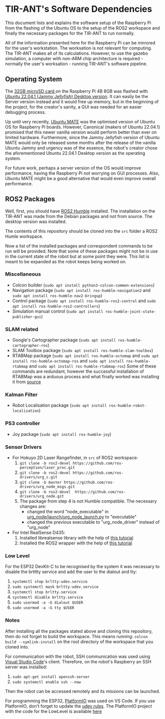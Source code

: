 # TIR-ANT's Software Dependencies
This document lists and explains the software setup of the Raspberry Pi from the flashing of the Ubuntu OS to the setup of the ROS2 workspace and finally the necessary packages for the TIR-ANT to run normally.

All of the information presented here for the Raspberry Pi can be mirrored for the user's workstation. The worksation is not relevant for computing. The TIR-ANT makes all of its calculations. However, to use the gazebo simulation, a computer with non-ARM chip architecture is required - normally the user's worksation - running TIR-ANT's software pipeline.

## Operating System
The [32GB microSD card ](https://www.amazon.es/-/pt/dp/B07RMXNLF4/ref%3Dsr_1_1?ascsubtag%3Dtomshardware-row-9175353303813734000-20%26geniuslink%3Dtrue%26keywords%3Dsilicon%2Bpower%2B32gb%2B3d%2Bnand%2Bhigh%2Bspeed%2Bmicrosd%2Bcard%2Bwith%2Badapter%26qid%3D1668184829%26qu%3DeyJxc2MiOiIxLjcyIiwicXNhIjoiMC45OSIsInFzcCI6IjAuMDAifQ%3D%3D%26sr%3D8-1) on the Raspberry Pi 4B 8GB was flashed with [Ubuntu 22.04.1 (Jammy Jellyfish) Desktop version](https://releases.ubuntu.com/22.04/). It can easily be the Server version instead and it would free up memory, but in the beginning of the project, for the creator's sanity, a GUI was needed for an easier debugging process.

Up until very recently, [Ubuntu MATE](https://ubuntu-mate.org/raspberry-pi/) was the optimised version of Ubuntu OS for Raspberry Pi boards. However, Canonical (makers of Ubuntu 22.04.1) promised that this newer vanilla version would perform better than ever on limited hardware. Furthermore, since the Jammy Jellyfish version of Ubuntu MATE would only be released some months after the release of the vanilla Ubuntu Jammy and urgency was of the essence, the robot's creator chose the aforementioned Ubuntu 22.04.1 Desktop version as the operating system.

For future work, perhaps a server version of the OS would improve performance, having the Raspberry Pi not worrying on GUI processes. Also, Ubuntu MATE might be a good alternative that would even improve overall performance.

## ROS2 Packages

Well, first, you should have [ROS2 Humble](https://docs.ros.org/en/humble/index.html) installed. The installation on the TIR-ANT was made from the Debian packages and not from source. The desktop version was installed.

The contents of this repository should be cloned into the ```src``` folder a ROS2 Humle workspace.

Now a list of the installed packages and correspondent commands to be run will be provided. Note that some of these packages might not be in use in the current state of the robot but at some point they were. This list is meant to be expanded as the robot keeps being worked on.

### Miscellaneous

- Colcon builder (```sudo apt install python3-colcon-common-extensions```)
- Navigation package (```sudo apt install ros-humble-navigation2``` and ```sudo apt install ros-humble-nav2-bringup```)
- Control package (```sudo apt install ros-humble-ros2-control``` and ```sudo apt install ros-humble-ros2-controllers```)
- Simulation manual control (```sudo apt install ros-humble-joint-state-publisher-gui```)

### SLAM related

- Google's Cartographer package (```sudo apt install ros-humble-cartographer-ros```)
- SLAM Toolbox package (```sudo apt install ros-humble-slam-toolbox```)
- RTABMap package (```sudo apt install ros-humble-octomap``` and ```sudo apt install ros-humble-octomap-ros``` and ```sudo apt install ros-humble-rtabmap``` and ```sudo apt install ros-humble-rtabmap-ros```) Some of these commands are redundant, however the successful installation of RTABMap was a arduous process and what finally worked was installing it from [source](https://github.com/introlab/rtabmap)

### Kalman Filter

- Robot Localisation package (```sudo apt install ros-humble-robot-localization```)

### PS3 controller

- Joy package (```sudo apt install ros-humble-joy```)

### Sensor Drivers

- For Hokuyo 2D Laser Rangefinder, in ```src``` of ROS2 workspace:
    1. ```git clone -b ros2-devel https://github.com/ros-perception/laser_proc.git```
    2. ```git clone -b ros2-devel https://github.com/ros-drivers/urg_c.git```
    3. ```git clone -b master https://github.com/ros-drivers/urg_node_msgs.git```
    4. ```git clone -b ros2-devel  https://github.com/ros-drivers/urg_node.git```
    5. The package from step 4 is not Humble compatible. The necessary changes are: 
        * changed the word "node_executable" in [urg_node/launch/urg_node_launch.py](https://github.com/ros-drivers/urg_node/blob/ros2-devel/launch/urg_node_launch.py) to "executable"
        * changed the previous executable to "urg_node_driver" instead of "urg_node"
- For Intel RealSense D435:
    1. Installed librealsense library with the help of [this tutorial](https://github.com/IntelRealSense/librealsense/blob/master/doc/installation.md)
    2. Installed the ROS2 wrapper with the help of [this tutorial](https://github.com/IntelRealSense/realsense-ros)

### Low Level

For the ESP32 DevKit-C to be recognised by the system it was necessary to disable the brtltty service and add the user to the dialout and tty:
1. ```systemctl stop brltty-udev.service```
2. ```sudo systemctl mask brltty-udev.service```
3. ```systemctl stop brltty.service```
4. ```systemctl disable brltty.service```
5. ```sudo usermod -a -G dialout $USER```
6. ```sudo usermod -a -G tty $USER```

### Notes

After installing all the packages stated above and cloning this repository, then do not forget to build the workspace. This means running:
```colcon build --symlink-install``` on the root directory of the workspace that you cloned into.

For communication with the robot, SSH communication was used using [Visual Studio Code](https://code.visualstudio.com/)'s client. Therefore, on the robot's Raspberry an SSH server was installed:
1. ```sudo apt-get install openssh-server```
2. ```sudo systemctl enable ssh --now```

Then the robot can be accessed remotely and its missions can be launched.

For programming the ESP32, [PlatformIO](https://platformio.org/) was used on VS Code. If you use PlatformIO, don't forget to update the [udev rules](https://docs.platformio.org/en/latest/core/installation/udev-rules.html). The PlatformIO project with the code for the LowLevel is available [here](traxter_scripts/platformio/New-Traxter-Low-Level.zip)